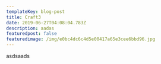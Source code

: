 ```yaml
---
templateKey: blog-post
title: Craft3
date: 2019-06-27T04:08:04.783Z
description: aadas
featuredpost: false
featuredimage: /img/e0bc4dc6c4d5e00417a65e3cee6bbd96.jpg
---
```

asdsaads
